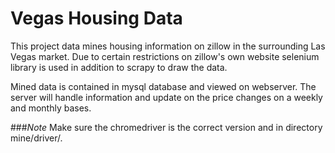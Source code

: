 
# Vegas Housing Data

This project data mines housing information on zillow in the surrounding Las Vegas market.
Due to certain restrictions on zillow's own website selenium library is used in addition
to scrapy to draw the data. 

Mined data is contained in mysql database and viewed on webserver. The server will handle
information and update on the price changes on a weekly and monthly bases.

###*Note*
Make sure the chromedriver is the correct version and in directory mine/driver/.
